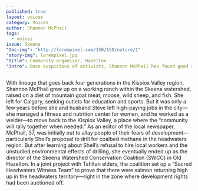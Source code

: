 ```yaml
---
published: true
layout: voices
category: Voices
author: Shannon McPhail
tags: 
  - voices
issue: Skeena
"toc-img": "http://lorempixel.com/150/150/nature/1"
"story-img": lorempixel.jpg
"title": Community organizer, Hazelton
"intro": Once suspicious of activists, Shannon McPhail has found good reason to join them, and lead them.
---
```


With lineage that goes back four generations in the Kispiox Valley region, Shannon McPhail grew up on a working ranch within the Skeena watershed, raised on a diet of mountain goat meat, moose, wild sheep, and fish.
She left for Calgary, seeking outlets for education and sports. But it was only a few years before she and husband Steve left high-paying jobs in the city—she managed a fitness and nutrition center for women, and he worked as a welder—to move back to the Kispiox Valley, a place where the “community will rally together when needed.” 
As an editor of the local newspaper, McPhail, 37, was initially out to allay people of their fears of development—particularly Shell’s proposal to drill for coalbed methane in the headwaters region. But after learning about Shell’s refusal to hire local workers and the unstudied environmental effects of drilling, she eventually ended up as the director of the Skeena Watershed Conservation Coalition (SWCC) in Old Hazelton. In a joint project with Tahltan elders, the coalition set up a “Sacred Headwaters Witness Team” to prove that there were salmon returning high up in the headwaters territory—right in the zone where development rights had been auctioned off.
